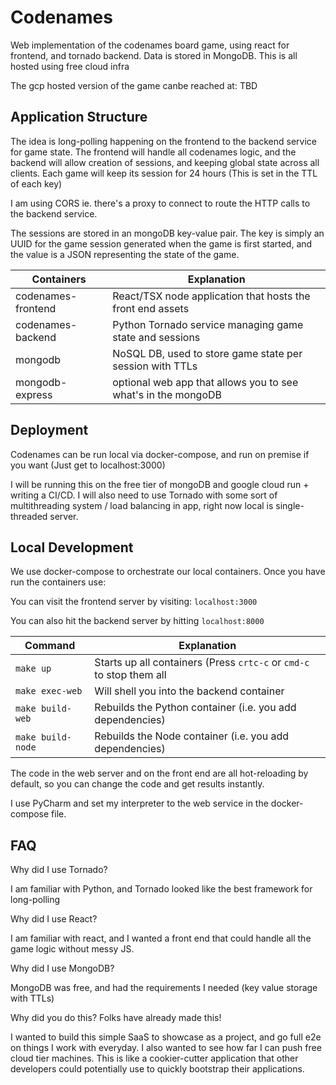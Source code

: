# Codenames
Web implementation of the codenames board game, using react for frontend, and tornado backend.
Data is stored in MongoDB. This is all hosted using free cloud infra

The gcp hosted version of the game canbe reached at: TBD

## Application Structure

The idea is long-polling happening on the frontend to the backend service for game state.
The frontend will handle all codenames logic, and the backend will allow 
creation of sessions, and keeping global state across all clients.
Each game will keep its session for 24 hours (This is set in the TTL of each key)

I am using CORS ie. there's a proxy to connect to route the HTTP calls to the backend service.

The sessions are stored in an mongoDB key-value pair. The key is simply an UUID for the game session 
generated when the game is first started, and the value is a JSON representing the state
of the game.

Containers  | Explanation
------------- | -------------
codenames-frontend  | React/TSX node application that hosts the front end assets
codenames-backend  | Python Tornado service managing game state and sessions
mongodb | NoSQL DB, used to store game state per session with TTLs
mongodb-express | optional web app that allows you to see what's in the mongoDB

## Deployment

Codenames can be run local via docker-compose, and run on premise if you want (Just get to localhost:3000)

I will be running this on the free tier of mongoDB and google cloud run + writing a CI/CD.
I will also need to use Tornado with some sort of multithreading system / load balancing in app, right now local is 
single-threaded server.

## Local Development

We use docker-compose to orchestrate our local containers. Once you have run the containers use:

You can visit the frontend server by visiting: `localhost:3000`

You can also hit the backend server by hitting `localhost:8000`

Command  | Explanation
------------- | -------------
`make up` | Starts up all containers (Press `crtc-c` or `cmd-c` to stop them all
`make exec-web` | Will shell you into the backend container
`make build-web` | Rebuilds the Python container (i.e. you add dependencies)
`make build-node` | Rebuilds the Node container (i.e. you add dependencies)

The code in the web server and on the front end are all hot-reloading by default, so you can change the code
and get results instantly.

I use PyCharm and set my interpreter to the web service in the docker-compose file.

## FAQ

Why did I use Tornado? 

I am familiar with Python, and Tornado looked like the best framework for long-polling

Why did I use React?

I am familiar with react, and I wanted a front end that could handle all the game logic without messy JS.

Why did I use MongoDB?

MongoDB was free, and had the requirements I needed (key value storage with TTLs)

Why did you do this? Folks have already made this!

I wanted to build this simple SaaS to showcase as a project, and go full e2e on things I work with
everyday. I also wanted to see how far I can push free cloud tier machines. This is like a cookier-cutter application 
that other developers could potentially use to quickly bootstrap their applications.
